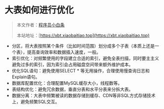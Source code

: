 # 大表如何进行优化

> 本文作者：[程序员小白条](https://github.com/luoye6)
>
> 本站地址：[https://xbt.xiaobaitiao.top](https://xbt.xiaobaitiao.top)

- 分区，将大表按照某个条件（比如时间范围）划分成多个子表（本质上还是一个表），提高查询效率和数据插入速度，一般。
- 索引优化：对频繁使用的字段建立合适的索引，避免全表扫描，同时要主主义避免过多的索引，因为索引会占用磁盘空间带来额外维护成本。
- 优化SQL语句：避免使用SELECT * 等无用操作，合理使用慢查询日志和Explain语句。
- 数据库配置优化：合理配置MySQL缓存大小，线程数等。
- 表结构优化：避免冗余数据，垂直分表和水平分表来分拆大表。
- 数据分离：大表中频繁被读的数据存储到缓存、CDN等非SQL方式存储技术上，避免频繁SQL交互。